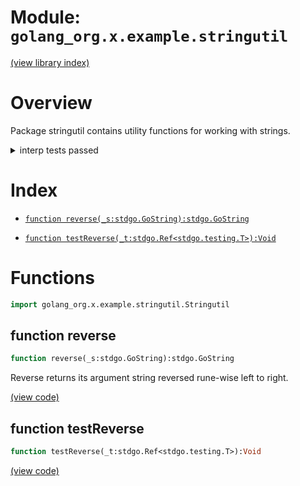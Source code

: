 # Module: `golang_org.x.example.stringutil`

[(view library index)](../../../../golibs.md)


# Overview


Package stringutil contains utility functions for working with strings. 


<details><summary>interp tests passed</summary>
<p>

```
=== RUN  TestReverse
--- PASS: TestReverse (%!s(float64=0.0006339550018310547))

```
</p>
</details>


# Index


- [`function reverse(_s:stdgo.GoString):stdgo.GoString`](<#function-reverse>)

- [`function testReverse(_t:stdgo.Ref<stdgo.testing.T>):Void`](<#function-testreverse>)

# Functions


```haxe
import golang_org.x.example.stringutil.Stringutil
```


## function reverse


```haxe
function reverse(_s:stdgo.GoString):stdgo.GoString
```


Reverse returns its argument string reversed rune\-wise left to right. 


[\(view code\)](<./Stringutil.hx#L43>)


## function testReverse


```haxe
function testReverse(_t:stdgo.Ref<stdgo.testing.T>):Void
```





[\(view code\)](<./Stringutil.hx#L67>)


